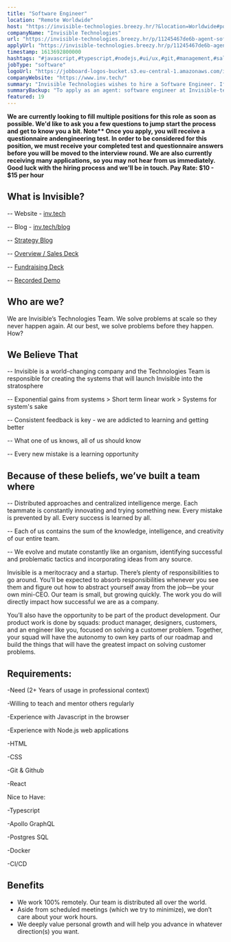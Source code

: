 ```yaml
---
title: "Software Engineer"
location: "Remote Worldwide"
host: "https://invisible-technologies.breezy.hr/?&location=Worldwide#positions"
companyName: "Invisible Technologies"
url: "https://invisible-technologies.breezy.hr/p/11245467de6b-agent-software-engineer"
applyUrl: "https://invisible-technologies.breezy.hr/p/11245467de6b-agent-software-engineer/apply"
timestamp: 1613692800000
hashtags: "#javascript,#typescript,#nodejs,#ui/ux,#git,#management,#sales"
jobType: "software"
logoUrl: "https://jobboard-logos-bucket.s3.eu-central-1.amazonaws.com/invisible-technologies"
companyWebsite: "https://www.inv.tech/"
summary: "Invisible Technologies wishes to hire a Software Engineer. If you have experience with Node.js web applications, consider applying."
summaryBackup: "To apply as an agent: software engineer at Invisible-technologies, you preferably need to have some knowledge of: #javascript, #typescript, #ui/ux."
featured: 19
---
```


**We are currently looking to fill multiple positions for this role as soon as possible. We'd like to ask you a few questions to jump start the process and get to know you a bit. Note\*\* Once you apply, you will receive a questionnaire andengineering test. In order to be considered for this position, we must receive your completed test and questionnaire answers before you will be moved to the interview round. We are also currently receiving many applications, so you may not hear from us immediately. Good luck with the hiring process and we'll be in touch. Pay Rate: $10 - $15 per hour**

## What is Invisible?

\-- Website - [inv.tech](http://www.inv.tech/)

\-- Blog - [inv.tech/blog](http://www.inv.tech/blog)

\-- [Strategy Blog](https://medium.com/invisible-strategy)

\-- [Overview / Sales Deck](https://invtech.docsend.com/view/6kp3ixp)

\-- [Fundraising Deck](https://invtech.docsend.com/view/bqd3k7p)

\-- [Recorded Demo](https://youtu.be/f9P2LbTYrRw)

## Who are we?

We are Invisible’s Technologies Team. We solve problems at scale so they never happen again. At our best, we solve problems before they happen. How?

## We Believe That

\-- Invisible is a world-changing company and the Technologies Team is responsible for creating the systems that will launch Invisible into the stratosphere

\-- Exponential gains from systems > Short term linear work > Systems for system's sake

\-- Consistent feedback is key - we are addicted to learning and getting better

\-- What one of us knows, all of us should know

\-- Every new mistake is a learning opportunity

## Because of these beliefs, we’ve built a team where

\-- Distributed approaches and centralized intelligence merge. Each teammate is constantly innovating and trying something new. Every mistake is prevented by all. Every success is learned by all.

\-- Each of us contains the sum of the knowledge, intelligence, and creativity of our entire team.

\-- We evolve and mutate constantly like an organism, identifying successful and problematic tactics and incorporating ideas from any source.

Invisible is a meritocracy and a startup. There’s plenty of responsibilities to go around. You’ll be expected to absorb responsibilities whenever you see them and figure out how to abstract yourself away from the job—be your own mini-CEO. Our team is small, but growing quickly. The work you do will directly impact how successful we are as a company.

You’ll also have the opportunity to be part of the product development. Our product work is done by squads: product manager, designers, customers, and an engineer like you, focused on solving a customer problem. Together, your squad will have the autonomy to own key parts of our roadmap and build the things that will have the greatest impact on solving customer problems.

## Requirements:

\-Need (2+ Years of usage in professional context)

\-Willing to teach and mentor others regularly

\-Experience with Javascript in the browser

\-Experience with Node.js web applications

\-HTML

\-CSS

\-Git & Github

\-React

Nice to Have:

\-Typescript

\-Apollo GraphQL

\-Postgres SQL

\-Docker

\-CI/CD

## Benefits

*   We work 100% remotely. Our team is distributed all over the world.
*   Aside from scheduled meetings (which we try to minimize), we don’t care about your work hours.
*   We deeply value personal growth and will help you advance in whatever direction(s) you want.
